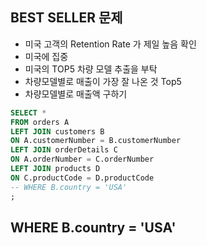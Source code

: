 ## BEST  SELLER 문제

- 미국 고객의 Retention Rate 가 제일 높음 확인
- 미국에 집중 
- 미국의 TOP5 차량 모델 추출을 부탁
- 차량모델별로 매출이 가장 잘 나온 것 Top5
- 차량모델별로 매출액 구하기

```sql
SELECT * 
FROM orders A
LEFT JOIN customers B
ON A.customerNumber = B.customerNumber
LEFT JOIN orderDetails C
ON A.orderNumber = C.orderNumber
LEFT JOIN products D
ON C.productCode = D.productCode
-- WHERE B.country = 'USA'
;
```

## WHERE B.country = 'USA'



